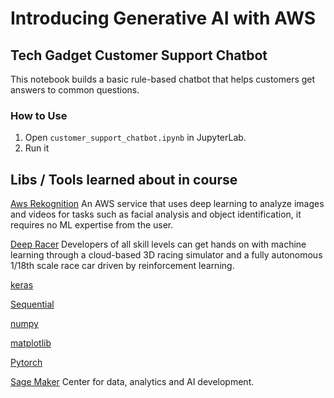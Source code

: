 # Introducing Generative AI with AWS

## Tech Gadget Customer Support Chatbot

This notebook builds a basic rule-based chatbot that helps customers get answers to common questions.

### How to Use

1. Open `customer_support_chatbot.ipynb` in JupyterLab.
2. Run it

## Libs / Tools learned about in course

[Aws Rekognition](https://aws.amazon.com/rekognition/) An AWS service that uses deep learning to analyze images and videos for tasks such as facial analysis and object identification, it requires no ML expertise from the user.

[Deep Racer](https://aws.amazon.com/deepracer/) Developers of all skill levels can get hands on with machine learning through a cloud-based 3D racing simulator and a fully autonomous 1/18th scale race car driven by reinforcement learning.

[keras](https://www.tensorflow.org/guide/keras)

[Sequential](https://www.tensorflow.org/guide/keras/sequential_model)

[numpy](https://numpy.org/doc/stable/reference/index.html#reference)

[matplotlib](https://matplotlib.org/stable/api/index.html)

[Pytorch](https://docs.pytorch.org/tutorials/beginner/introyt/introyt_index.html)

[Sage Maker](https://aws.amazon.com/sagemaker/) Center for data, analytics and AI development.
